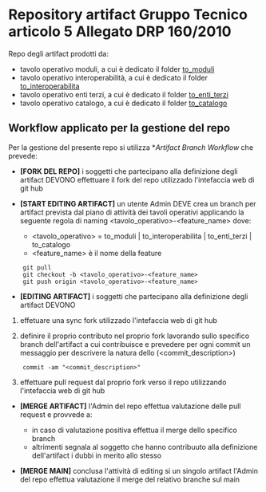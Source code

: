 # Repository artifact Gruppo Tecnico articolo 5 Allegato DRP 160/2010

Repo degli artifact prodotti da:

- tavolo operativo moduli, a cui è dedicato il folder [to_moduli](https://github.com/AgID/suap-gt-specifiche/tree/main/to_moduli)
- tavolo operativo interoperabilità, a cui è dedicato il folder [to_interoperabilita](https://github.com/AgID/suap-gt-specifiche/tree/main/to_interoperabilita)
- tavolo operativo enti terzi, a cui è dedicato il folder [to_enti_terzi](https://github.com/AgID/suap-gt-specifiche/tree/main/to_enti_terzi)
- tavolo operativo catalogo, a cui è dedicato il folder [to_catalogo](https://github.com/AgID/suap-gt-specifiche/tree/main/to_catalogo)


##  Workflow applicato per la gestione del repo

Per la gestione del presente repo si utilizza **Artifact Branch Workflow* che prevede:

- **[FORK DEL REPO]** i soggetti che partecipano alla definizione degli artifact DEVONO effettuare il fork del repo utilizzado l'intefaccia web di git hub

- **[START EDITING ARTIFACT]** un utente Admin DEVE crea un branch per artifact prevista dal piano di attività dei tavoli operativi applicando la seguente regola di naming <tavolo_operativo>-<feature_name> dove:

    - <tavolo_operativo> = to_moduli | to_interoperabilita | to_enti_terzi |  to_catalogo
    - <feature_name> è il nome della feature
```
    git pull
    git checkout -b <tavolo_operativo>-<feature_name>
    git push origin <tavolo_operativo>-<feature_name>
```

- **[EDITING ARTIFACT]** i soggetti che partecipano alla definizione degli artifact DEVONO 

1. effetuare una sync fork utilizzado l'intefaccia web di git hub

2. definire il proprio contributo nel proprio fork lavorando sullo specifico branch dell'artifact a cui contribuisce e prevedere per ogni commit un messaggio per descrivere la natura dello (<commit_description>)

```
    commit -am "<commit_description>"
```

3. effettuare pull request dal proprio fork verso il repo utilizzando l'intefaccia web di git hub 

-  **[MERGE ARTIFACT]** l'Admin del repo effettua valutazione delle pull request e provvede a:

    - in caso di valutazione positiva effettua il merge dello specifico branch
    - altrimenti segnala al soggetto che hanno contribuuto alla definizione dell'artifact i dubbi in merito allo stesso

-  **[MERGE MAIN]** conclusa l'attività di editing si un singolo artifact l'Admin del repo effettua valutazione il merge del relativo branche sul main
